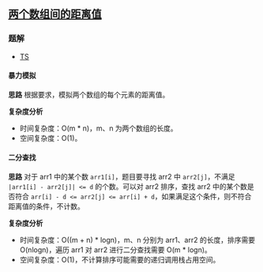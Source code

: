 ## [两个数组间的距离值](https://leetcode-cn.com/problems/find-the-distance-value-between-two-arrays/)

### 题解
+ [TS](../../ts/1408/1385.ts)

#### 暴力模拟
**思路**
根据要求，模拟两个数组的每个元素的距离值。

**复杂度分析**
+ 时间复杂度：O(m * n)，m、n 为两个数组的长度。
+ 空间复杂度：O(1)。


#### 二分查找
**思路**
对于 arr1 中的某个数 `arr1[i]`，题目要寻找 arr2 中 `arr2[j]`，不满足 `|arr1[i] - arr2[j]| <= d` 的个数。可以对 arr2 排序，查找 arr2 中的某个数是否符合 `arr[i] - d <= arr2[j] <= arr[i] + d`，如果满足这个条件，则不符合距离值的条件，不计数。

**复杂度分析**
+ 时间复杂度：O((m + n) * logn)，m、n 分别为 arr1、arr2 的长度，排序需要 O(nlogn)，遍历 arr1 对 arr2 进行二分查找需要 O(m * logn)。
+ 空间复杂度：O(1)，不计算排序可能需要的递归调用栈占用空间。